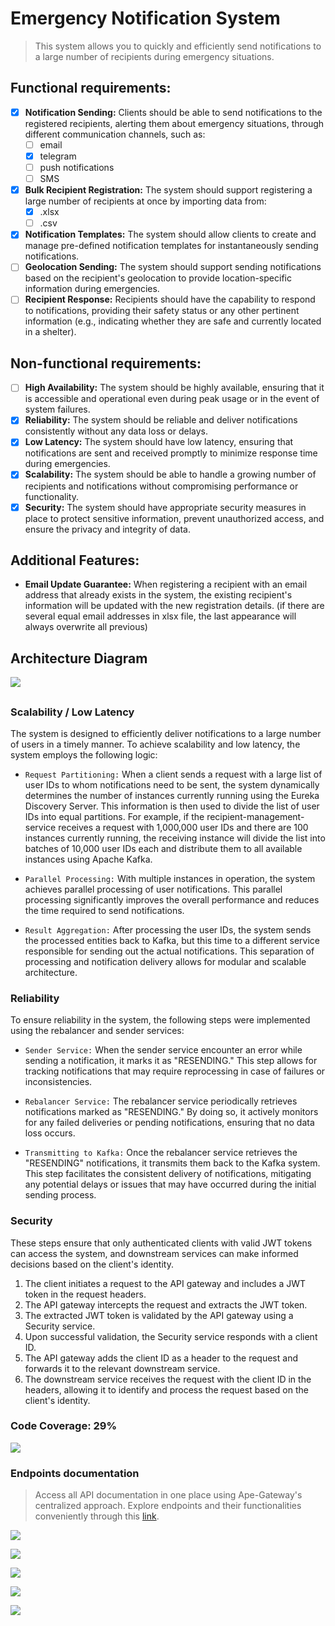 # Emergency Notification System

> This system allows you to quickly and efficiently send notifications to a large number of recipients during emergency
> situations.

## Functional requirements:

- [x] **Notification Sending:** Clients should be able to send notifications to the registered recipients, alerting them
  about emergency situations, through different communication channels, such as:
    - [ ] email
    - [x] telegram
    - [ ] push notifications
    - [ ] SMS
- [x] **Bulk Recipient Registration:** The system should support registering a large number of recipients at once by
  importing data from:
    - [x] .xlsx
    - [ ] .csv
- [x] **Notification Templates:**  The system should allow clients to create and manage pre-defined notification
  templates for instantaneously sending notifications.
- [ ] **Geolocation Sending:** The system should support sending notifications based on the recipient's geolocation to
  provide location-specific information during emergencies.
- [ ] **Recipient Response:** Recipients should have the capability to respond to notifications, providing their safety
  status or any other pertinent information (e.g., indicating whether they are safe and currently located in a shelter).

## Non-functional requirements:

- [ ] **High Availability:** The system should be highly available, ensuring that it is accessible and operational even
  during peak usage or in the event of system failures.
- [x] **Reliability:** The system should be reliable and deliver notifications consistently without any data loss or
  delays.
- [x] **Low Latency:** The system should have low latency, ensuring that notifications are sent and received promptly to
  minimize response time during emergencies.
- [x] **Scalability:** The system should be able to handle a growing number of recipients and notifications without
  compromising performance or functionality.
- [x] **Security:** The system should have appropriate security measures in place to protect sensitive information,
  prevent unauthorized access, and ensure the privacy and integrity of data.

## Additional Features:

- **Email Update Guarantee:** When registering a recipient with an email address that already exists in the system, the
  existing recipient's information will be updated with the new registration details. (if there are several equal email
  addresses in xlsx file, the last appearance will always overwrite all previous)

##

## Architecture Diagram

![](images/architecture-diagram.png)

##

### Scalability / Low Latency

The system is designed to efficiently deliver notifications to a large number of users in a timely manner. To achieve
scalability and low latency, the system employs the following logic:

- `Request Partitioning:` When a client sends a request with a large list of user IDs to whom notifications need to be
  sent, the system dynamically determines the number of instances currently running using the Eureka Discovery Server.
  This information is then used to divide the list of user IDs into equal partitions. For example, if the
  recipient-management-service receives a request with 1,000,000 user IDs and there are 100 instances currently
  running, the receiving instance will divide the list into batches of 10,000 user IDs each and distribute them to all
  available instances using Apache Kafka.

- `Parallel Processing:` With multiple instances in operation, the system achieves parallel processing of user
  notifications. This parallel processing significantly improves the overall performance and reduces the time required
  to send notifications.

- `Result Aggregation:` After processing the user IDs, the system sends the processed entities back to Kafka, but this
  time to a different service responsible for sending out the actual notifications. This separation of processing and
  notification delivery allows for modular and scalable architecture.

### Reliability

To ensure reliability in the system, the following steps were implemented using the rebalancer and sender services:

- `Sender Service:` When the sender service encounter an error while sending a notification, it marks it as "RESENDING."
  This step allows for tracking notifications that may require reprocessing in case of failures or inconsistencies.

- `Rebalancer Service:` The rebalancer service periodically retrieves notifications marked as "RESENDING." By doing so,
  it actively monitors for any failed deliveries or pending notifications, ensuring that no data loss occurs.

- `Transmitting to Kafka:` Once the rebalancer service retrieves the "RESENDING" notifications, it transmits them back
  to the Kafka system. This step facilitates the consistent delivery of notifications, mitigating any potential delays
  or issues that may have occurred during the initial sending process.

### Security

These steps ensure that only authenticated clients with valid JWT tokens can access the system, and downstream services
can make informed decisions based on the client's identity.

1. The client initiates a request to the API gateway and includes a JWT token in the request headers.
2. The API gateway intercepts the request and extracts the JWT token.
3. The extracted JWT token is validated by the API gateway using a Security service.
4. Upon successful validation, the Security service responds with a client ID.
5. The API gateway adds the client ID as a header to the request and forwards it to the relevant downstream service.
6. The downstream service receives the request with the client ID in the headers, allowing it to identify and process
   the request based on the client's identity.

### Code Coverage: 29%

![](images/code-coverage.png)

### Endpoints documentation

> Access all API documentation in one place using Ape-Gateway's centralized approach.
> Explore endpoints and their functionalities conveniently through
> this [link](http://localhost:8080/webjars/swagger-ui/index.html).

![](images/security-docs.png)

![](images/recipient-docs.png)

![](images/template-docs.png)

![](images/notification-docs.png)

![](images/file-docs.png)
